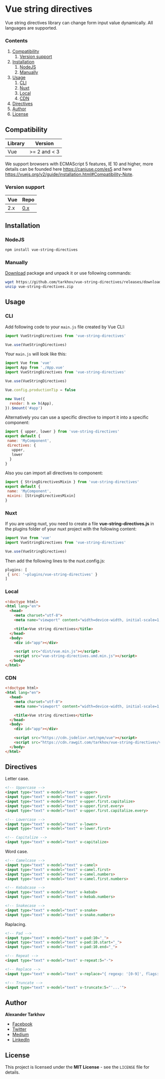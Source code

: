 # Vue string directives

Vue string directives library can change form input value dynamically. All languages are supported.

### Contents

1. [Compatibility](#compatibility)
   1. [Version support](#version-support)
2. [Installation](#installation)
   1. [NodeJS](#nodejs)
   2. [Manually](#manually)
3. [Usage](#usage)
   1. [CLI](#cli)
   2. [Nuxt](#nuxt)
   3. [Local](#local)
   4. [CDN](#cdn)
4. [Directives](#directives)
5. [Author](#author)
6. [License](#license)

## Compatibility

Library | Version
------- | -------
Vue | >= 2 and < 3

We support browsers with ECMAScript 5 features, IE 10 and higher, more details can be founded here https://caniuse.com/es5 and here https://vuejs.org/v2/guide/installation.html#Compatibility-Note.

### Version support

Vue | Repo
------- | -------
2.x | [0.x](https://github.com/tarkhov/vue-string-directives/tree/0.x)

## Installation

### NodeJS

```bash
npm install vue-string-directives
```

### Manually

[Download](https://github.com/tarkhov/vue-string-directives/releases/download/v0.1.0/vue-string-directives.zip) package and unpack it or use following commands:

```bash
wget https://github.com/tarkhov/vue-string-directives/releases/download/v0.1.0/vue-string-directives.zip
unzip vue-string-directives.zip
```

## Usage

### CLI

Add following code to your `main.js` file created by Vue CLI:

```js
import VueStringDirectives from 'vue-string-directives'

Vue.use(VueStringDirectives)
```

Your `main.js` will look like this:

```js
import Vue from 'vue'
import App from './App.vue'
import VueStringDirectives from 'vue-string-directives'

Vue.use(VueStringDirectives)

Vue.config.productionTip = false

new Vue({
  render: h => h(App),
}).$mount('#app')
```

Alternatively you can use a specific directive to import it into a specific component:

```js
import { upper, lower } from 'vue-string-directives'
export default {
 name: 'MyComponent',
 directives: {
   upper,
   lower
  }
}
```

Also you can import all directives to component:

```js
import { StringDirectivesMixin } from 'vue-string-directives'
export default {
 name: 'MyComponent',
 mixins: [StringDirectivesMixin]
}
```

### Nuxt

If you are using nuxt, you need to create a file **vue-string-directives.js** in the plugins folder of your nuxt project with the following content:

```js
import Vue from 'vue'
import VueStringDirectives from 'vue-string-directives'

Vue.use(VueStringDirectives)
```

Then add the following lines to the nuxt.config.js:

```js
plugins: [
 { src: '~plugins/vue-string-directives' }
]
```

### Local

```html
<!doctype html>
<html lang="en">
  <head>
    <meta charset="utf-8">
    <meta name="viewport" content="width=device-width, initial-scale=1, shrink-to-fit=no">

    <title>Vue string directives</title>
  </head>
  <body>
    <div id="app"></div>

    <script src="dist/vue.min.js"></script>
    <script src="vue-string-directives.umd.min.js"></script>
  </body>
</html>
```

### CDN

```html
<!doctype html>
<html lang="en">
  <head>
    <meta charset="utf-8">
    <meta name="viewport" content="width=device-width, initial-scale=1, shrink-to-fit=no">

    <title>Vue string directives</title>
  </head>
  <body>
    <div id="app"></div>

    <script src="https://cdn.jsdelivr.net/npm/vue"></script>
    <script src="https://cdn.rawgit.com/tarkhov/vue-string-directives/v0.1.0/dist/vue-string-directives.umd.min.js"></script>
  </body>
</html>
```

## Directives

Letter case.

```html
<!-- Uppercase -->
<input type="text" v-model="text" v-upper>
<input type="text" v-model="text" v-upper.first>
<input type="text" v-model="text" v-upper.first.capitalize>
<input type="text" v-model="text" v-upper.first.every>
<input type="text" v-model="text" v-upper.first.capitalize.every>

<!-- Lowercase -->
<input type="text" v-model="text" v-lower>
<input type="text" v-model="text" v-lower.first>

<!-- Capitalize -->
<input type="text" v-model="text" v-capitalize>
```

Word case.

```html
<!-- Camelcase -->
<input type="text" v-model="text" v-camel>
<input type="text" v-model="text" v-camel.first>
<input type="text" v-model="text" v-camel.numbers>
<input type="text" v-model="text" v-camel.first.numbers>

<!-- Kebabcase -->
<input type="text" v-model="text" v-kebab>
<input type="text" v-model="text" v-kebab.numbers>

<!-- Snakecase -->
<input type="text" v-model="text" v-snake>
<input type="text" v-model="text" v-snake.numbers>
```

Raplacing.

```html
<!-- Pad -->
<input type="text" v-model="text" v-pad:10="_">
<input type="text" v-model="text" v-pad:10.start="_">
<input type="text" v-model="text" v-pad:10.end="_">

<!-- Repeat -->
<input type="text" v-model="text" v-repeat:5="-">

<!-- Replace -->
<input type="text" v-model="text" v-replace="{ regexp: '[0-9]', flags: 'g', string: '-' }">

<!-- Truncate -->
<input type="text" v-model="text" v-truncate:5="'...'">
```

## Author

**Alexander Tarkhov**

* [Facebook](https://www.facebook.com/alextarkhov)
* [Twitter](https://twitter.com/alextarkhov)
* [Medium](https://medium.com/@tarkhov)
* [LinkedIn](https://www.linkedin.com/in/tarkhov/)

## License

This project is licensed under the **MIT License** - see the `LICENSE` file for details.
